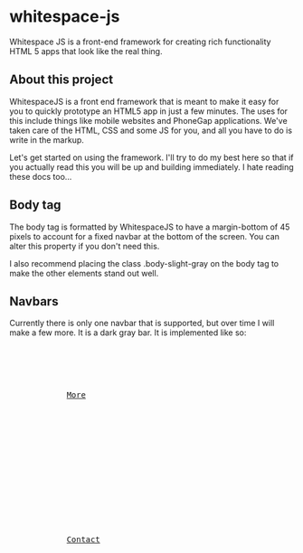 whitespace-js
=============

Whitespace JS is a front-end framework for creating rich functionality HTML 5 apps that look like the real thing.

About this project
-------------------

WhitespaceJS is a front end framework that is meant to make it easy for you to quickly prototype an HTML5 app in just a few minutes. The uses for this include things like mobile websites and PhoneGap applications. We've taken care of the HTML, CSS and some JS for you, and all you have to do is write in the markup.

Let's get started on using the framework. I'll try to do my best here so that if you actually read this you will be up and building immediately. I hate reading these docs too...

Body tag
--------

The body tag is formatted by WhitespaceJS to have a margin-bottom of 45 pixels to account for a fixed navbar at the bottom of the screen. You can alter this property if you don't need this.

I also recommend placing the class .body-slight-gray on the body tag to make the other elements stand out well.

Navbars
-------

Currently there is only one navbar that is supported, but over time I will make a few more. It is a dark gray bar. It is implemented like so:
<pre>
<nav class="navbar navbar-black navbar-fixed-top">
	<div class="navbar-wrap">
		<div class="navbar-3-col">
			<a href="#" class="btn btn-gray-sub-1 menu-toggle" data-menu="myMenu">More</a>
		</div>
		<div class="navbar-3-col">
			<div class="navbar-feature">
				<a href="#"><i class="icon-align-center"></i></a>
				<a href="#"><i class="icon-anchor"></i></a>
				<a href="#"><i class="icon-zoom-out"></i></a>
			</div>
		</div>
		<div class="navbar-3-col">
			<a href="#" class="btn btn-blue-sub-1 menu-toggle" data-menu="myMenu">Contact</a>
		</div>
	</div>
</nav>
</pre>
